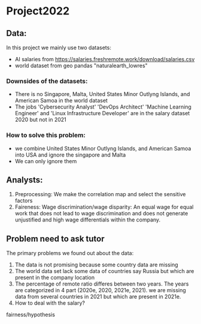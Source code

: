 # Project2022

## Data:
In this project we mainly use two datasets:
- AI salaries from https://salaries.freshremote.work/download/salaries.csv
- world dataset from geo pandas "naturalearth_lowres"

### Downsides of the datasets:
- There is no Singapore, Malta, United States Minor Outlyng Islands, and American Samoa in the world dataset
- The jobs 'Cybersecurity Analyst' 'DevOps Architect' 'Machine Learning Engineer' and 'Linux Infrastructure Developer' are in the salary dataset 2020 but not in 2021

### How to solve this problem:
- we combine United States Minor Outlyng Islands, and American Samoa into USA and ignore the singapore and Malta
- We can only ignore them 

## Analysts:
1. Preprocessing: We make the correlation map and select the sensitive factors 
2. Faireness:
Wage discrimination/wage disparity: An equal wage for equal work that does not lead to wage discrimination and does not generate unjustified and high wage differentials within the company.







## Problem need to ask tutor
The primary problems we found out about the data:
  1. The data is not promising because some country data are missing
  2. The world data set lack some data of countries say Russia but which are present in the company location
  3. The percentage of remote ratio differes between two years. The years are categorized in 4 part (2020e, 2020, 2021e, 2021). we are missing data from several countries in 2021 but which are present in 2021e.
  4. How to deal with the salary?


fairness/hypothesis
